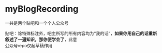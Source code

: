 # myBlogRecording

一共是两个贴吧和一个个人公众号

贴吧：除特殊标注外，吧主所写的所有内容均为“我的话”，**如果你用自己的话重新叙述了一遍知识，那你便学会了**，此意  
公众号repo仅起草稿作用
